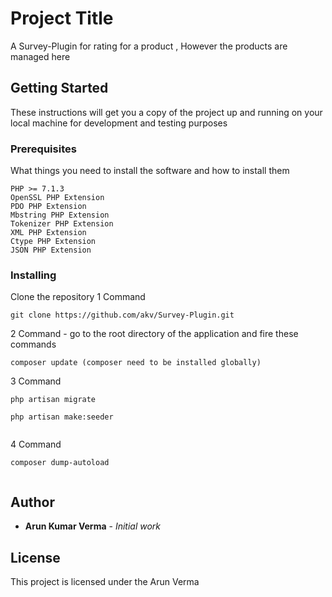 # Project Title

A Survey-Plugin for rating for a product , However the products are managed here

## Getting Started

These instructions will get you a copy of the project up and running on your local machine for development and testing purposes

### Prerequisites

What things you need to install the software and how to install them
```
PHP >= 7.1.3
OpenSSL PHP Extension
PDO PHP Extension
Mbstring PHP Extension
Tokenizer PHP Extension
XML PHP Extension
Ctype PHP Extension
JSON PHP Extension
```

### Installing

Clone the repository 
1 Command 
```
git clone https://github.com/akv/Survey-Plugin.git
```
 
2 Command - go to the root directory of the application and fire these commands
```
composer update (composer need to be installed globally)
```
3 Command 
```
php artisan migrate

php artisan make:seeder
 
```
4 Command 
```
composer dump-autoload
 
```


## Author
* **Arun Kumar Verma** - *Initial work* 

## License

This project is licensed under the Arun Verma
